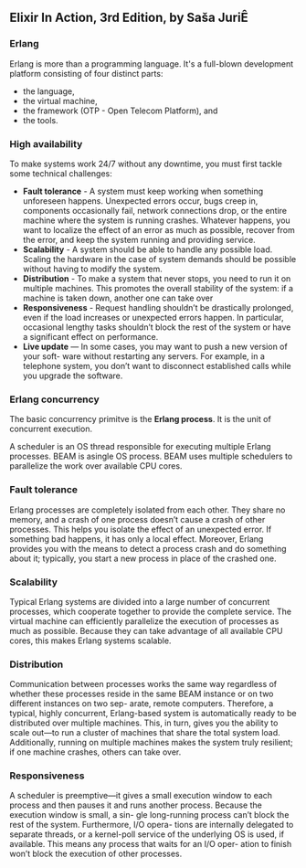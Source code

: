 ## Elixir In Action, 3rd Edition, by Saša JuriÊ

### Erlang

Erlang is more than a programming language. It's a full-blown development platform consisting of four distinct parts:

- the language,
- the virtual machine,
- the framework (OTP - Open Telecom Platform), and
- the tools.

### High availability

To make systems work 24/7 without any downtime, you must first tackle some technical challenges:

- **Fault tolerance** - A system must keep working when something unforeseen happens. Unexpected errors occur, bugs creep in, components occasionally fail, network connections drop, or the entire machine where the system is running crashes. Whatever happens, you want to localize the effect of an error as much as possible, recover from the error, and keep the system running and providing service.
- **Scalability** - A system should be able to handle any possible load. Scaling the hardware in the case of system demands should be possible without having to modify the system.
- **Distribution** - To make a system that never stops, you need to run it on multiple machines. This promotes the overall stability of the system: if a machine is taken down, another one can take over
- **Responsiveness** - Request handling shouldn’t be drastically prolonged, even if the load increases or unexpected errors happen. In particular, occasional lengthy tasks shouldn’t block the rest of the system or have a significant effect on performance.
- **Live update** — In some cases, you may want to push a new version of your soft- ware without restarting any servers. For example, in a telephone system, you don’t want to disconnect established calls while you upgrade the software.

### Erlang concurrency

The basic concurrency primitve is the **Erlang process**. It is the unit of concurrent execution.

A scheduler is an OS thread responsible for executing multiple Erlang processes. BEAM is asingle OS process. BEAM uses multiple schedulers to parallelize the work over available CPU cores.

### Fault tolerance

Erlang processes are completely isolated from each other. They share no memory, and a crash of one process doesn’t cause a crash of other processes. This helps you isolate the effect of an unexpected error. If something bad happens, it has only a local effect. Moreover, Erlang provides you with the means to detect a process crash and do something about it; typically, you start a new process in place of the crashed one.

### Scalability

Typical Erlang systems are divided into a large number of concurrent processes, which cooperate together to provide the complete service. The virtual machine can efficiently parallelize the execution of processes as much as possible. Because they can take advantage of all available CPU cores, this makes Erlang systems scalable.

### Distribution

Communication between processes works the same way regardless of whether these processes reside in the same BEAM instance or on two different instances on two sep- arate, remote computers. Therefore, a typical, highly concurrent, Erlang-based system is automatically ready to be distributed over multiple machines. This, in turn, gives you the ability to scale out—to run a cluster of machines that share the total system load. Additionally, running on multiple machines makes the system truly resilient; if one machine crashes, others can take over.

### Responsiveness

A scheduler is preemptive—it gives a small execution window to each process and then pauses it and runs another process. Because the execution window is small, a sin- gle long-running process can’t block the rest of the system. Furthermore, I/O opera- tions are internally delegated to separate threads, or a kernel-poll service of the underlying OS is used, if available. This means any process that waits for an I/O oper- ation to finish won’t block the execution of other processes.
